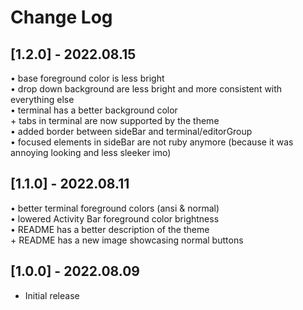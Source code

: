 # Change Log

## [1.2.0] - 2022.08.15

• base foreground color is less bright\
• drop down background are less bright and more consistent with everything else\
• terminal has a better background color\
\+ tabs in terminal are now supported by the theme\
• added border between sideBar and terminal/editorGroup\
• focused elements in sideBar are not ruby anymore (because it was annoying looking and less sleeker imo)

## [1.1.0] - 2022.08.11

• better terminal foreground colors (ansi & normal)\
• lowered Activity Bar foreground color brightness\
• README has a better description of the theme\
\+ README has a new image showcasing normal buttons

## [1.0.0] - 2022.08.09

- Initial release
